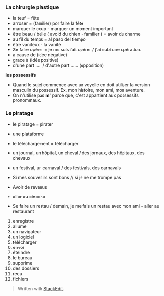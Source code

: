 


### La chirurgie plastique 
- la teuf = fête 
- arroser = (familier) por faire la fête
- marquer le coup - marquer un moment important
- être beau / belle  ( avoid du chien - familier ) = avoir du charme
-  au fil du temps = al paso del tiempo
- être vaniteux - la vanité
- Se faire opérer = je ms suis fait opérer / j'ai subi une opération.
- à cause de (idée négative)
- grace à (idée positive)
- d'une part ..... /  d'autre part ...... (opposition)

**les possessifs**
- Quand le sujet commence avec un voyelle en doit utiliser la version masculin du possessif. Ex. mon histoire, mon ami, mon aventure. 
- On n'utilise pas **m'** parce que, c'est appartient aux possessifs pronominaux. 

### Le piratage

- le piratage = pirater
- une plataforme
- le téléchargement = télécharger
- un journal, un hôpital, un cheval / des jornaux, des hôpitaux, des chevaux
- un festival, un carnaval / des festivals, des carnavals


- Si mes souvenirs sont bons // si je ne me trompe pas
- Avoir de revenus
- aller au cinoche
- Se faire un restau / demain, je me fais un restau avec mon ami - aller au restaurant

1. enregistre
2. allume
3. un navigateur
4. un logiciel
5. télécharger
6. envoi
7. éteindre
8. le bureau
9. supprime
10. des dossiers
11. recu
12. fichiers
 

> Written with [StackEdit](https://stackedit.io/).
<!--stackedit_data:
eyJoaXN0b3J5IjpbODE3ODgxMTE5LC0zMjEyMDE2MjcsLTMyNz
k1MTE4LDE5MzI2MDI5ODMsMTQxODU3NjA5NCwtMjA5NzA5MjU0
OSwxMTQ3MjIwMDY0LC0xOTIxOTk1NDI2LDQ2NTMxOTc2NiwxMz
MyMTQwMjY1LC01MDM1NzU1OTgsLTE1Mjc0NjI4NjVdfQ==
-->